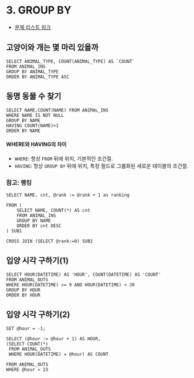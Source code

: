 # 3. GROUP BY

* [문제 리스트 링크](https://programmers.co.kr/learn/courses/30/parts/17044)



## 고양이와 개는 몇 마리 있을까

``` mysql
SELECT ANIMAL_TYPE, COUNT(ANIMAL_TYPE) AS `COUNT`
FROM ANIMAL_INS
GROUP BY ANIMAL_TYPE
ORDER BY ANIMAL_TYPE ASC
```



## 동명 동물 수 찾기

``` mysql
SELECT NAME,COUNT(NAME) FROM ANIMAL_INS
WHERE NAME IS NOT NULL
GROUP BY NAME
HAVING COUNT(NAME)>1
ORDER BY NAME
```



#### WHERE와 HAVING의 차이

* `WHERE`: 항상 `FROM` 뒤에 위치, 기본적인 조건절.
* `HAVING`: 항상 `GROUP BY` 뒤에 위치, 특정 필드로 그룹화된 새로운 테이블의 조건절.



### 참고: 랭킹

```mysql
SELECT NAME, cnt, @rank := @rank + 1 as ranking

FROM (
    SELECT NAME, COUNT(*) AS cnt
    FROM ANIMAL_INS
    GROUP BY NAME
    ORDER BY cnt DESC
) SUB1

CROSS JOIN (SELECT @rank:=0) SUB2
```



## 입양 시각 구하기(1)

```mysql
SELECT HOUR(DATETIME) AS 'HOUR', COUNT(DATETIME) AS 'COUNT'
FROM ANIMAL_OUTS
WHERE HOUR(DATETIME) >= 9 AND HOUR(DATETIME) < 20
GROUP BY HOUR
ORDER BY HOUR
```



## 입양 시각 구하기(2)

```mysql
SET @hour = -1;

SELECT (@hour := @hour + 1) AS HOUR,
(SELECT COUNT(*)
 FROM ANIMAL_OUTS
 WHERE HOUR(DATETIME) = @hour) AS COUNT
 
FROM ANIMAL_OUTS
WHERE @hour < 23
```

